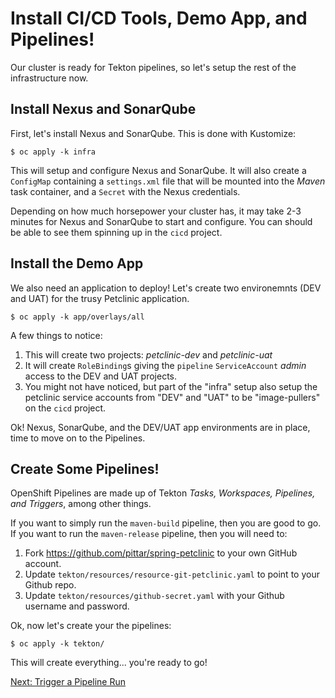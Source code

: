# Install CI/CD Tools, Demo App, and Pipelines!

Our cluster is ready for Tekton pipelines, so let's setup the rest of the infrastructure now.

## Install Nexus and SonarQube

First, let's install Nexus and SonarQube.  This is done with Kustomize:

```
$ oc apply -k infra
```

This will setup and configure Nexus and SonarQube.  It will also create a `ConfigMap` containing a `settings.xml` file that will be mounted into the *Maven* task container, and a `Secret` with the Nexus credentials.

Depending on how much horsepower your cluster has, it may take 2-3 minutes for Nexus and SonarQube to start and configure.  You can should be able to see them spinning up in the `cicd` project.

## Install the Demo App

We also need an application to deploy!  Let's create two environemnts (DEV and UAT) for the trusy Petclinic application.

```
$ oc apply -k app/overlays/all
```

A few things to notice:
1. This will create two projects: *petclinic-dev* and *petclinic-uat*
2. It will create `RoleBinding`s giving the `pipeline` `ServiceAccount` *admin* access to the DEV and UAT projects.
3. You might not have noticed, but part of the "infra" setup also setup the petclinic service accounts from "DEV" and "UAT" to be "image-pullers" on the `cicd` project.

Ok!  Nexus, SonarQube, and the DEV/UAT app environments are in place, time to move on to the Pipelines.

## Create Some Pipelines!

OpenShift Pipelines are made up of Tekton *Tasks, Workspaces, Pipelines, and Triggers*, among other things.  

If you want to simply run the `maven-build` pipeline, then you are good to go.  If you want to run the `maven-release` pipeline, then you will need to:
1. Fork https://github.com/pittar/spring-petclinic to your own GitHub account.
2. Update `tekton/resources/resource-git-petclinic.yaml` to point to your Github repo.
3. Update `tekton/resources/github-secret.yaml` with your Github username and password.

Ok, now let's create your the pipelines:
```
$ oc apply -k tekton/
```

This will create everything... you're ready to go!

[Next: Trigger a Pipeline Run](04-triggering-pipeline.md)